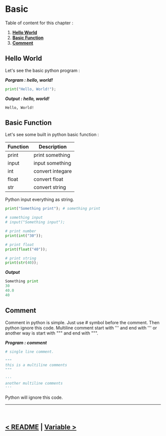 # Basic
Table of content for this chapter : 

1. **[Hello World](#hello-world)**
2. **[Basic Function](#basic-function)**
3. **[Comment](#comment)**


## Hello World
Let's see the basic python program :

**_Porgram : hello, world!_**

```python
print("Hello, World!");
```

**_Output : hello, world!_**

```
Hello, World!
```

## Basic Function

Let's see some built in python basic function :

| Function | Description      |
| -------- | ---------------- |
| print    | print something  |
| input    | input something  |
| int      | convert integare |
| float    | convert float    |
| str      | convert string   |

Python input everything as string.

```python
print("Something print"); # something print

# something input
# input("Something input");

# print number
print(int("30"));

# print float
print(float("40"));

# print string
print(str(40));
```

**_Output_**

```python
Something print
30
40.0
40
```

## Comment

Comment in python is simple. Just use # symbol before the comment. Then python ignore this code. Multiline comment start with ''' and end with ''' or another way is start with """ and end with """.

**_Program : comment_**

```python
# single line comment.

"""
this is a multiline comments
"""

'''
another multiline comments
'''
```

Python will ignore this code.

<hr />
<br />

[< README](./../README.md) | [Variable >](01.variable.md)
---